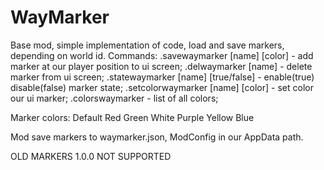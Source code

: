 # WayMarker
Base mod, simple implementation of code, load and save markers, depending on world id.
Commands:
.savewaymarker [name] [color] - add marker at our player position to ui screen;
.delwaymarker [name] - delete marker from ui screen;
.statewaymarker [name] [true/false] - enable(true) disable(false) marker state;
.setcolorwaymarker [name] [color] - set color our ui marker;
.colorswaymarker - list of all colors;

Marker colors:
Default
Red
Green
White
Purple
Yellow
Blue

Mod save markers to  waymarker.json, ModConfig in our AppData path.

 OLD MARKERS 1.0.0 NOT SUPPORTED 
